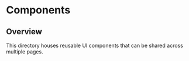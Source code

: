 # Components

## Overview
This directory houses reusable UI components that can be shared across multiple pages.